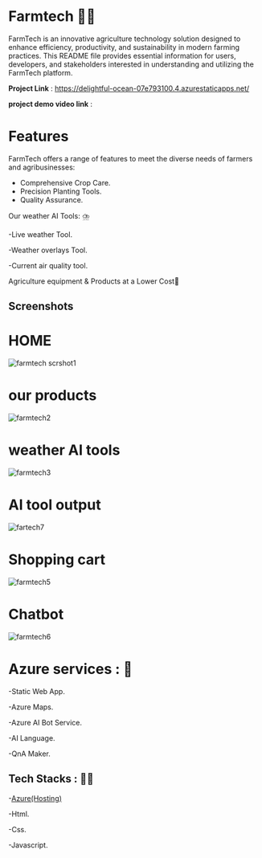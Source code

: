 # Farmtech :farmer:
FarmTech is an innovative agriculture technology solution designed to enhance efficiency, productivity, and sustainability in modern farming practices. This README file provides essential information for users, developers, and stakeholders interested in understanding and utilizing the FarmTech platform.

**Project Link** : https://delightful-ocean-07e793100.4.azurestaticapps.net/

**project demo video link** :

# Features
FarmTech offers a range of features to meet the diverse needs of farmers and agribusinesses:
- Comprehensive Crop Care.
- Precision Planting Tools.
- Quality Assurance.

Our weather AI Tools: :cloud_with_lightning_and_rain:

-Live weather Tool.

-Weather overlays Tool.

-Current air quality tool.
 
Agriculture equipment & Products at a Lower Cost:tractor:

## Screenshots
# HOME

![farmtech scrshot1](https://github.com/sivasiva44/Farmtech/assets/118961017/a002bcbb-a946-4db9-890c-a5aca4857f44)

# our products

![farmtech2](https://github.com/sivasiva44/Farmtech/assets/118961017/015ebb26-2c5b-4f9f-a2bc-4bf0f202ab23)

# weather AI tools

![farmtech3](https://github.com/sivasiva44/Farmtech/assets/118961017/87547ea3-bac9-48c9-a596-b22e34758153)

# AI tool output

![fartech7](https://github.com/sivasiva44/Farmtech/assets/118961017/3bccad32-c5c3-4a9f-abc9-d1bbdc1285c8)

# Shopping cart

![farmtech5](https://github.com/sivasiva44/Farmtech/assets/118961017/c668c887-b64e-4512-bdb7-6f60b6030f43)

# Chatbot

![farmtech6](https://github.com/sivasiva44/Farmtech/assets/118961017/b24884a9-a4af-4b2e-b4d5-e9accc88fe79)

# Azure services : :robot:
-Static Web App.

-Azure Maps.

-Azure AI Bot Service.

-AI Language.

-QnA Maker.

## Tech Stacks : :man_technologist:
-[Azure(Hosting)](https://azure.microsoft.com/en-in/get-started/azure-portal)

-Html.

-Css.

-Javascript.
